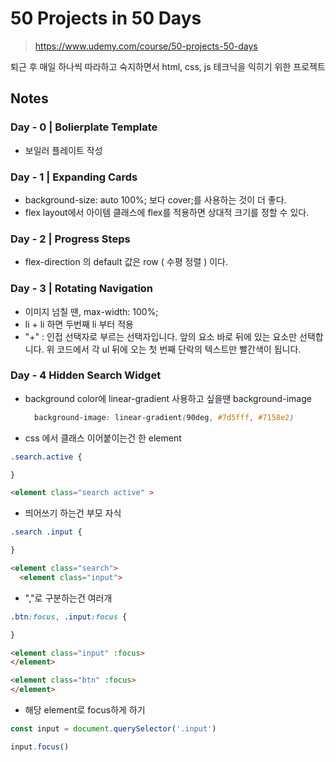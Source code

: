 # 50 Projects in 50 Days
> https://www.udemy.com/course/50-projects-50-days

퇴근 후 매일 하나씩 따라하고 숙지하면서 html, css, js 테크닉을 익히기 위한 프로젝트

## Notes
### Day - 0 | Bolierplate Template 
- 보일러 플레이트 작성

### Day - 1 | Expanding Cards 
- background-size: auto 100%; 보다 cover;를 사용하는 것이 더 좋다.
- flex layout에서 아이템 클래스에 flex를 적용하면 상대적 크기를 정할 수 있다.

### Day - 2 | Progress Steps 
- flex-direction 의 default 값은 row ( 수평 정렬 ) 이다.

### Day - 3 | Rotating Navigation 
- 이미지 넘칠 땐, max-width: 100%;
- li + li 하면 두번째 li 부터 적용
- "+" : 인접 선택자로 부르는 선택자입니다. 앞의 요소 바로 뒤에 있는 요소만 선택합니다. 위 코드에서 각 ul 뒤에 오는 첫 번째 단락의 텍스트만 빨간색이 됩니다.

### Day - 4 Hidden Search Widget
- background color에 linear-gradient 사용하고 싶을땐 background-image
  ``` css
    background-image: linear-gradient(90deg, #7d5fff, #7158e2)
  ```
- css 에서 클래스 이어붙이는건 한 element
``` css
.search.active {

}
```

``` html
<element class="search active" >
```

- 띄어쓰기 하는건 부모 자식
``` css
.search .input {

}
```

``` html 
<element class="search">
  <element class="input">
```

- ","로 구분하는건 여러개
``` css
.btn:focus, .input:focus {

}
```

``` html
<element class="input" :focus>
</element>

<element class="btn" :focus>
</element>
```

- 해당 element로 focus하게 하기

``` javascript
const input = document.querySelector('.input')

input.focus()

```